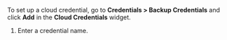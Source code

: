 &NewLine;

To set up a cloud credential, go to **Credentials > Backup Credentials** and click **Add** in the **Cloud Credentials** widget.

1. Enter a credential name.